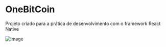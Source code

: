 # OneBitCoin
Projeto criado para a prática de desenvolvimento com o framework React Native

![image](https://user-images.githubusercontent.com/74619318/153433509-ac258557-d844-49f5-9ceb-89d34ff3d2f4.png)



